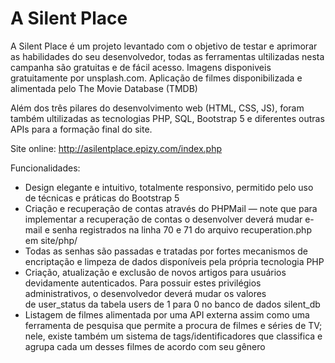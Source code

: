 # A Silent Place
A Silent Place é um projeto levantado com o objetivo de testar e aprimorar as habilidades do seu desenvolvedor, todas as ferramentas ultilizadas nesta campanha são gratuitas e de fácil acesso. Imagens disponiveis gratuitamente por unsplash.com. Aplicação de filmes disponibilizada e alimentada pelo The Movie Database (TMDB)

Além dos três pilares do desenvolvimento web (HTML, CSS, JS), foram também ultilizadas as tecnologias PHP, SQL, Bootstrap 5 e diferentes outras APIs para a formação final do site.

Site online: http://asilentplace.epizy.com/index.php

Funcionalidades:

- Design elegante e intuitivo, totalmente responsivo, permitido pelo uso de técnicas e práticas do Bootstrap 5
- Criação e recuperação de contas através do PHPMail — note que para implementar a recuperação de contas o desenvolver deverá mudar e-mail e senha registrados na linha 70 e 71 do arquivo recuperation.php em site/php/
- Todas as senhas são passadas e tratadas por fortes mecanismos de encriptação e limpeza de dados disponíveis pela própria tecnologia PHP
- Criação, atualização e exclusão de novos artigos para usuários devidamente autenticados. Para possuir estes privilégios administrativos, o desenvolvedor deverá mudar os valores de user_status da tabela users de 1 para 0 no banco de dados silent_db
- Listagem de filmes alimentada por uma API externa assim como uma ferramenta de pesquisa que permite a procura de filmes e séries de TV; nele, existe também um sistema de tags/identificadores que classifica e agrupa cada um desses filmes de acordo com seu gênero
